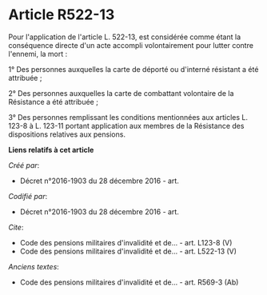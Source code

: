 # Article R522-13

Pour l'application de l'article L. 522-13, est considérée comme étant la conséquence directe d'un acte accompli
volontairement pour lutter contre l'ennemi, la mort :

1° Des personnes auxquelles la carte de déporté ou d'interné résistant a été attribuée ;

2° Des personnes auxquelles la carte de combattant volontaire de la Résistance a été attribuée ;

3° Des personnes remplissant les conditions mentionnées aux articles L. 123-8 à L. 123-11 portant application aux membres de
la Résistance des dispositions relatives aux pensions.

**Liens relatifs à cet article**

_Créé par_:

  - Décret n°2016-1903 du 28 décembre 2016 - art.

_Codifié par_:

  - Décret n°2016-1903 du 28 décembre 2016 - art.

_Cite_:

  - Code des pensions militaires d'invalidité et de... - art. L123-8 (V)
  - Code des pensions militaires d'invalidité et de... - art. L522-13 (V)

_Anciens textes_:

  - Code des pensions militaires d'invalidité et de... - art. R569-3 (Ab)

